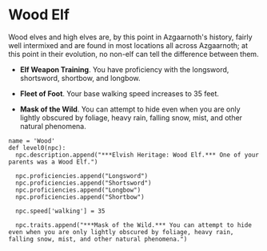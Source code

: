 # Wood Elf
Wood elves and high elves are, by this point in Azgaarnoth's history, fairly well intermixed and are found in most locations all across Azgaarnoth; at this point in their evolution, no non-elf can tell the difference between them.

* **Elf Weapon Training**. You have proficiency with the longsword, shortsword, shortbow, and longbow.

* **Fleet of Foot**. Your base walking speed increases to 35 feet.

* **Mask of the Wild**. You can attempt to hide even when you are only lightly obscured by foliage, heavy rain, falling snow, mist, and other natural phenomena.

```
name = 'Wood'
def level0(npc):
  npc.description.append("***Elvish Heritage: Wood Elf.*** One of your parents was a Wood Elf.")

  npc.proficiencies.append("Longsword")
  npc.proficiencies.append("Shortsword")
  npc.proficiencies.append("Longbow")
  npc.proficiencies.append("Shortbow")

  npc.speed['walking'] = 35

  npc.traits.append("***Mask of the Wild.*** You can attempt to hide even when you are only lightly obscured by foliage, heavy rain, falling snow, mist, and other natural phenomena.")
```

